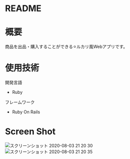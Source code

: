 # README

# 概要
商品を出品・購入することができる⚪︎ルカリ風Webアプリです。

# 使用技術
開発言語
* Ruby

フレームワーク
* Ruby On Rails

# Screen Shot


![スクリーンショット 2020-08-03 21 20 30](https://user-images.githubusercontent.com/33933366/89181866-7a98c400-d5cf-11ea-8107-dcfa6650428a.png)
![スクリーンショット 2020-08-03 21 20 35](https://user-images.githubusercontent.com/33933366/89181924-91d7b180-d5cf-11ea-8fea-cba90f73f216.png)
